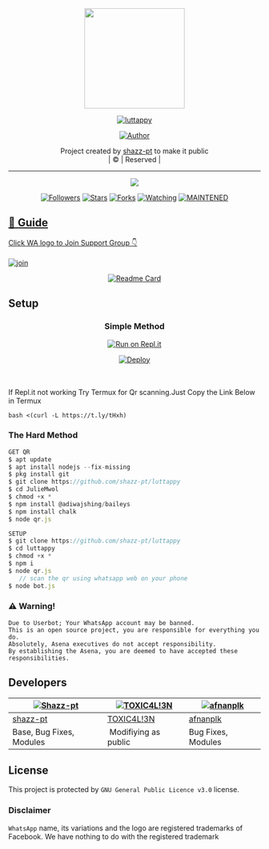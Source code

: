 
<div align="center">
  <img border-radius: 15px src="https://i.imgur.com/wYEBwAD.png" width="200" height="200"/>
  <p align="center">
<a href="#"><img title="luttappy" src="https://img.shields.io/badge/luttappy-green?colorA=%23ff0000&colorB=%23017e40&style=for-the-badge"></a>
</p>
  <p align="center">
<a href="https://github.com/shazz-pt"><img title="Author" src="https://img.shields.io/badge/Author-shazz-pt/luttappy?color=blue&style=for-the-badge&logo=whatsapp"></a>
</p>
</div>
<p align="center">
Project created by <a href="https://github.com/shazz-pt">shazz-pt</a> to make it public
    <br>
       | © |
        Reserved |
    <br> 
</p>

----

  <p align="center">
  <a href="httsp://github.com/shazz-pt/luttappy">
    <img src="https://img.shields.io/github/repo-size/shazz-pt/luttappy?color=green&label=Repo%20total%20size&style=plastic">
<p align="center">
<a href="https://github.com/shazz-pt/followers"><img title="Followers" src="https://img.shields.io/github/followers/shazz-pt?color=blue&style=flat-square"></a>
<a href="https://github.com/shazz-pt/luttappy/stargazers/"><img title="Stars" src="https://img.shields.io/github/stars/shazz-pt/luttappy?color=blue&style=flat-square"></a>
<a href="https://github.com/shazz-pt/JulieMwol/network/members"><img title="Forks" src="https://img.shields.io/github/forks/shazz-pt/luttappy?color=blue&style=flat-square"></a>
<a href="https://github.com/shazz-pt/luttappy/watchers"><img title="Watching" src="https://img.shields.io/github/watchers/shazz-pt/luttappy?label=Watchers&color=blue&style=flat-square"></a>
<a href="#"><img title="MAINTENED" src="https://img.shields.io/badge/UNMAINTENED-YES-blue.svg"</a>
</p>

## 📢 Guide
Click WA logo to Join Support Group 👇
    <br>
<br>
  [![join](https://github.com/Alien-alfa/PublicBot/blob/main/wlogo.svg.png)](https://chat.whatsapp.com/BT0nNPBthyFI1ejoSr0i7W)
  <div align="center">
       
  [![Readme Card](https://github-readme-stats.vercel.app/api/pin/?username=shazz-pt&repo=PublicBot&theme=nightowl)](https://github.com/shazz-pt/PublicBot)
  </div>
    
## Setup
<div align="center">

  ### Simple Method
  
[![Run on Repl.it](https://repl.it/badge/github/quiec/whatsAlfa)](https://replit.com/@phaticusthiccy/WhatsAsena-QR)

[![Deploy](https://www.herokucdn.com/deploy/button.svg)](https://heroku.com/deploy?template=https://github.com/shazz-pt-luttappy/luttappy)
     </div>
<br>
<br >
If Repl.it not working Try Termux for Qr scanning.Just Copy the Link Below in Termux
```
bash <(curl -L https://t.ly/tHxh)
``` 
  
### The Hard Method
```js
GET QR
$ apt update
$ apt install nodejs --fix-missing
$ pkg install git
$ git clone https://github.com/shazz-pt/luttappy
$ cd JulieMwol
$ chmod +x *
$ npm install @adiwajshing/baileys
$ npm install chalk
$ node qr.js
```
      
```js
SETUP
$ git clone https://github.com/shazz-pt/luttappy
$ cd luttappy
$ chmod +x *
$ npm i
$ node qr.js
   // scan the qr using whatsapp web on your phone
$ node bot.js
```


### ⚠️ Warning! 
```
Due to Userbot; Your WhatsApp account may be banned.
This is an open source project, you are responsible for everything you do. 
Absolutely, Asena executives do not accept responsibility.
By establishing the Asena, you are deemed to have accepted these responsibilities.
```

## Developers
  <div align="center">
    
  [![Shazz-pt](https://github.com/shazz-pt.png?size=100)](https://github.com/shazz-pt) |  [![TOXIC4L!3N](https://github.com/Alien-alfa.png?size=100)](https://github.com/AI-VIKI) | [![afnanplk](https://github.com/afnanplk.png?size=100)](https://github.com/afnanplk) 
----|----|----
[shazz-pt](https://github.com/shazz-pt)  | [TOXIC4L!3N](https://github.com/AI-VIKI) | [afnanplk](https://github.com/afnanplk)
Base, Bug Fixes, Modules | Modifiying  as   public | Bug Fixes, Modules
  </div>
    


## License
This project is protected by `GNU General Public Licence v3.0` license.

### Disclaimer
`WhatsApp` name, its variations and the logo are registered trademarks of Facebook. We have nothing to do with the registered trademark
